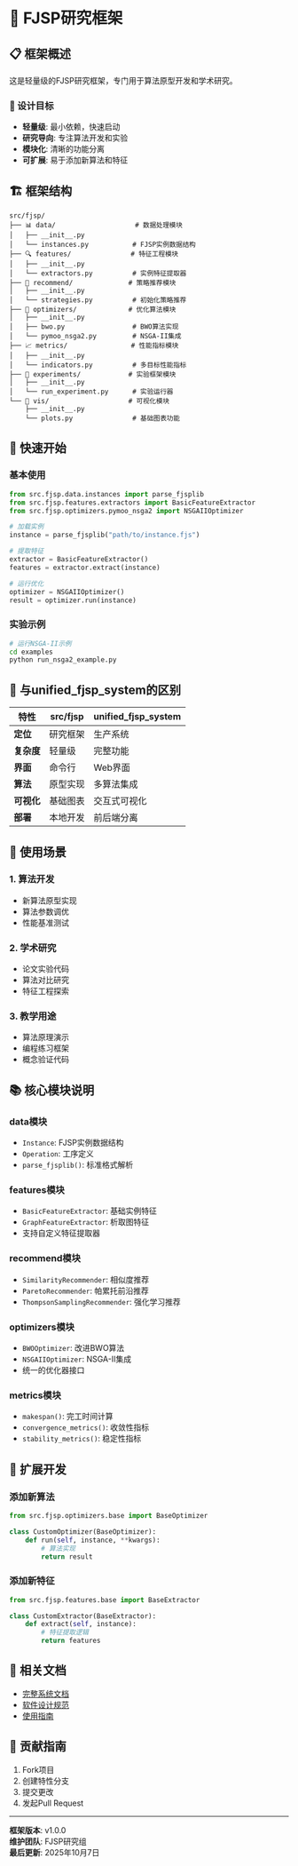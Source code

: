# 🔬 FJSP研究框架

## 📋 框架概述

这是轻量级的FJSP研究框架，专门用于算法原型开发和学术研究。

### 🎯 设计目标
- **轻量级**: 最小依赖，快速启动
- **研究导向**: 专注算法开发和实验
- **模块化**: 清晰的功能分离
- **可扩展**: 易于添加新算法和特征

## 🏗️ 框架结构

```
src/fjsp/
├── 📊 data/                    # 数据处理模块
│   ├── __init__.py
│   └── instances.py           # FJSP实例数据结构
├── 🔍 features/               # 特征工程模块  
│   ├── __init__.py
│   └── extractors.py          # 实例特征提取器
├── 🎯 recommend/              # 策略推荐模块
│   ├── __init__.py
│   └── strategies.py          # 初始化策略推荐
├── 🧬 optimizers/             # 优化算法模块
│   ├── __init__.py
│   ├── bwo.py                 # BWO算法实现
│   └── pymoo_nsga2.py         # NSGA-II集成
├── 📈 metrics/                # 性能指标模块
│   ├── __init__.py
│   └── indicators.py          # 多目标性能指标
├── 🧪 experiments/            # 实验框架模块
│   ├── __init__.py
│   └── run_experiment.py      # 实验运行器
└── 🎨 vis/                    # 可视化模块
    ├── __init__.py
    └── plots.py               # 基础图表功能
```

## 🚀 快速开始

### 基本使用
```python
from src.fjsp.data.instances import parse_fjsplib
from src.fjsp.features.extractors import BasicFeatureExtractor
from src.fjsp.optimizers.pymoo_nsga2 import NSGAIIOptimizer

# 加载实例
instance = parse_fjsplib("path/to/instance.fjs")

# 提取特征
extractor = BasicFeatureExtractor()
features = extractor.extract(instance)

# 运行优化
optimizer = NSGAIIOptimizer()
result = optimizer.run(instance)
```

### 实验示例
```bash
# 运行NSGA-II示例
cd examples
python run_nsga2_example.py
```

## 🔬 与unified_fjsp_system的区别

| 特性 | src/fjsp | unified_fjsp_system |
|------|----------|---------------------|
| **定位** | 研究框架 | 生产系统 |
| **复杂度** | 轻量级 | 完整功能 |
| **界面** | 命令行 | Web界面 |
| **算法** | 原型实现 | 多算法集成 |
| **可视化** | 基础图表 | 交互式可视化 |
| **部署** | 本地开发 | 前后端分离 |

## 🎯 使用场景

### 1. 算法开发
- 新算法原型实现
- 算法参数调优
- 性能基准测试

### 2. 学术研究
- 论文实验代码
- 算法对比研究
- 特征工程探索

### 3. 教学用途
- 算法原理演示
- 编程练习框架
- 概念验证代码

## 📚 核心模块说明

### data模块
- `Instance`: FJSP实例数据结构
- `Operation`: 工序定义
- `parse_fjsplib()`: 标准格式解析

### features模块
- `BasicFeatureExtractor`: 基础实例特征
- `GraphFeatureExtractor`: 析取图特征
- 支持自定义特征提取器

### recommend模块
- `SimilarityRecommender`: 相似度推荐
- `ParetoRecommender`: 帕累托前沿推荐
- `ThompsonSamplingRecommender`: 强化学习推荐

### optimizers模块
- `BWOOptimizer`: 改进BWO算法
- `NSGAIIOptimizer`: NSGA-II集成
- 统一的优化器接口

### metrics模块
- `makespan()`: 完工时间计算
- `convergence_metrics()`: 收敛性指标
- `stability_metrics()`: 稳定性指标

## 🔧 扩展开发

### 添加新算法
```python
from src.fjsp.optimizers.base import BaseOptimizer

class CustomOptimizer(BaseOptimizer):
    def run(self, instance, **kwargs):
        # 算法实现
        return result
```

### 添加新特征
```python
from src.fjsp.features.base import BaseExtractor

class CustomExtractor(BaseExtractor):
    def extract(self, instance):
        # 特征提取逻辑
        return features
```

## 📖 相关文档

- [完整系统文档](../documentation/README.md)
- [软件设计规范](../documentation/design/FJSP_SOFTWARE_DESIGN_SPECIFICATION.md)
- [使用指南](../documentation/guides/SYSTEM_SUMMARY_AND_USAGE.md)

## 🤝 贡献指南

1. Fork项目
2. 创建特性分支
3. 提交更改
4. 发起Pull Request

---

**框架版本**: v1.0.0  
**维护团队**: FJSP研究组  
**最后更新**: 2025年10月7日
